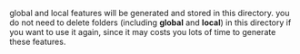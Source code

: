 global and local features will be generated and stored in this directory.
you do not need to delete folders (including **global** and **local**) in this directory if you want to use it again, since it may costs you lots of time to generate these features.
